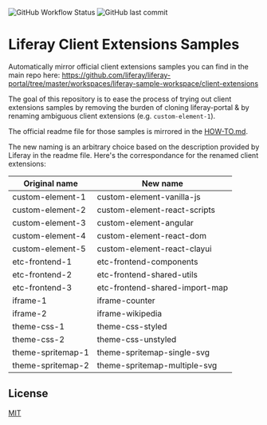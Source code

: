 ![GitHub Workflow Status](https://img.shields.io/github/actions/workflow/status/lgdd/liferay-client-extensions-samples/builder.yml?label=auto-update&style=flat)
![GitHub last commit](https://img.shields.io/github/last-commit/lgdd/liferay-client-extensions-samples?color=informational&label=latest%20update)

# Liferay Client Extensions Samples

Automatically mirror official client extensions samples you can find in the main repo here: https://github.com/liferay/liferay-portal/tree/master/workspaces/liferay-sample-workspace/client-extensions

The goal of this repository is to ease the process of trying out client extensions samples by removing the burden of cloning liferay-portal & by renaming ambiguous client extensions (e.g. `custom-element-1`).

The official readme file for those samples is mirrored in the [HOW-TO.md](HOW-TO.md).

The new naming is an arbitrary choice based on the description provided by Liferay in the readme file. Here's the correspondance for the renamed client extensions:

| **Original name** | **New name**                   |
|-------------------|--------------------------------|
| custom-element-1  | custom-element-vanilla-js      |
| custom-element-2  | custom-element-react-scripts   |
| custom-element-3  | custom-element-angular         |
| custom-element-4  | custom-element-react-dom       |
| custom-element-5  | custom-element-react-clayui    |
| etc-frontend-1    | etc-frontend-components        |
| etc-frontend-2    | etc-frontend-shared-utils      |
| etc-frontend-3    | etc-frontend-shared-import-map |
| iframe-1          | iframe-counter                 |
| iframe-2          | iframe-wikipedia               |
| theme-css-1       | theme-css-styled               |
| theme-css-2       | theme-css-unstyled             |
| theme-spritemap-1 | theme-spritemap-single-svg     |
| theme-spritemap-2 | theme-spritemap-multiple-svg   |

## License

[MIT](LICENSE)
